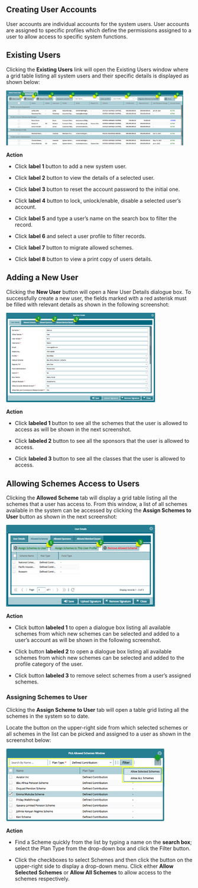 ## Creating User Accounts

User accounts are individual accounts for the system users. User accounts are assigned to specific profiles which define the permissions assigned to a user to allow access to specific system functions.

## Existing Users

Clicking the **Existing Users** link will open the Existing Users window where a grid table listing all system users and their specific details is displayed as shown below:

<img  alt="system users image" width="95%" height="auto"  class="center"  src="../media/adfd21.png">  


**Action**

-   Click **label 1** button to add a new system user.

-   Click **label 2** button to view the details of a selected user.

-   Click **label 3** button to reset the account password to the initial one.

-   Click **label 4** button to lock, unlock/enable, disable a selected user’s account.

-   Click **label 5** and type a user’s name on the search box to filter the record.

-   Click **label 6** and select a user profile to filter records.

-   Click **label 7** button to migrate allowed schemes.

-   Click **label 8** button to view a print copy of users details.

## Adding a New User

Clicking the **New User** button will open a New User Details dialogue box. To successfully create a new user, the fields marked with a red asterisk must be filled with relevant details as shown in the following screenshot:

<img  alt="new user image" width="80%" height="auto"  class="center"  src="../media/adfd14.png">  


**Action**

-   Click **labeled 1** button to see all the schemes that the user is allowed to access as will be shown in the next screenshot.

-   Click **labeled 2** button to see all the sponsors that the user is allowed to access.

-   Click **labeled 3** button to see all the classes that the user is allowed to access.


## Allowing Schemes Access to Users

Clicking the **Allowed Scheme** tab will display a grid table listing all the schemes that a user has access to. From this window, a list of all schemes available in the system can be accessed by clicking the **Assign Schemes to User** button as shown in the next screenshot:

<img  alt="schemes to user image" width="80%" height="auto"  class="center"  src="../media/adfd8.png">  



**Action**

-   Click button **labeled 1** to open a dialogue box listing all available schemes from which new schemes can be selected and added to a user’s account as will be shown in the following screenshot.

-   Click button **labeled 2** to open a dialogue box listing all available schemes from which new schemes can be selected and added to the profile category of the user.

-   Click button **labeled 3** to remove select schemes from a user’s assigned schemes.

### Assigning Schemes to User

Clicking the **Assign Scheme** **to User** tab will open a table grid listing all the schemes in the system so to date.

Locate the button on the upper-right side from which selected schemes or all schemes in the list can be picked and assigned to a user as shown in the screenshot below:

<img  alt="assign schemes to user image" width="85%" height="auto"  class="center"  src="../media/adfd20.png">  


**Action**

-   Find a Scheme quickly from the list by typing a name on the **search box**; select the Plan Type from the drop-down box and click the Filter button.

-   Click the checkboxes to select Schemes and then click the button on the upper-right side to display a drop-down menu. Click either **Allow Selected** **Schemes** or **Allow All Schemes** to allow access to the  schemes respectively.